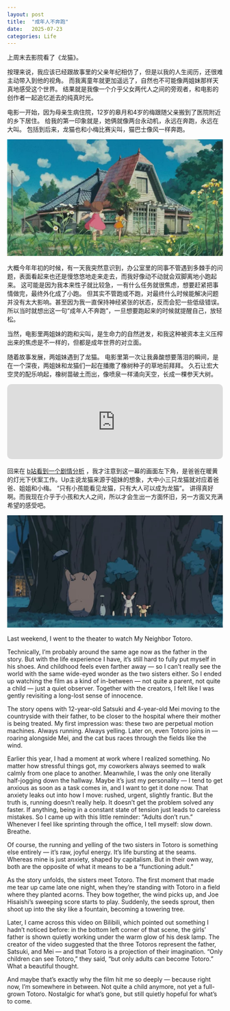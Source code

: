 ```yaml
---
layout: post
title:  "成年人不奔跑"
date:   2025-07-23
categories: Life
---
```


上周末去影院看了《龙猫》。

按理来说，我应该已经跟故事里的父亲年纪相仿了，但是以我的人生阅历，还很难主动带入到他的视角。
而我离童年就更加遥远了，自然也不可能像两姐妹那样天真地感受这个世界。
结果就是我像一个介乎父女两代人之间的旁观者，和电影的创作者一起追忆逝去的纯真时光。

电影一开始，因为母亲生病住院，12岁的皋月和4岁的梅跟随父亲搬到了医院附近的乡下居住。
给我的第一印象就是，她俩就像两台永动机，永远在奔跑，永远在大叫。
包括到后来，龙猫也和小梅比赛尖叫，猫巴士像风一样奔跑。

![pic](/image/jpg_4.jpg)

大概今年年初的时候，有一天我突然意识到，办公室里的同事不管遇到多棘手的问题，表面看起来也还是慢悠悠地走来走去，而我好像动不动就会双脚离地小跑起来。
这可能是因为我本来性子就比较急，一有什么任务就很焦虑，想要赶紧把事情做完，最终外化成了小跑。
但其实不管跑或不跑，对最终什么时候能解决问题并没有太大影响。甚至因为我一直保持神经紧张的状态，反而会犯一些低级错误。
所以当时就想出这一句“成年人不奔跑”，一旦想要跑起来的时候就提醒自己，放轻松。

当然，电影里两姐妹的跑和尖叫，是生命力的自然迸发，和我这种被资本主义压榨出来的焦虑是不一样的，但都是成年世界的对立面。

随着故事发展，两姐妹遇到了龙猫。
电影里第一次让我鼻酸想要落泪的瞬间，是在一个深夜，两姐妹和龙猫们一起在播撒了橡树种子的草地前拜拜。
久石让宏大空灵的配乐响起，橡树苗破土而出，像喷泉一样涌向天空，长成一棵参天大树。

<iframe allow="autoplay *; encrypted-media *; fullscreen *; clipboard-write" frameborder="0" height="175" style="width:100%;max-width:660px;overflow:hidden;border-radius:10px;" sandbox="allow-forms allow-popups allow-same-origin allow-scripts allow-storage-access-by-user-activation allow-top-navigation-by-user-activation" src="https://embed.music.apple.com/us/song/a-huge-tree-in-the-tsukamori-forest/882410534"></iframe>

回来在
<a href="https://www.bilibili.com/video/BV1eo4y1u748/?share_source=copy_web&vd_source=dadad115af05f07840832fa5034da512" target="_blank" rel="noopener noreferrer">b站看到一个剧情分析</a>
，我才注意到这一幕的画面左下角，是爸爸在暖黄的灯光下伏案工作。Up主说龙猫来源于姐妹的想象，大中小三只龙猫就对应着爸爸、姐姐和小梅。
“只有小孩能看见龙猫，只有大人可以成为龙猫”。
讲得真好啊。而我现在介乎于小孩和大人之间，所以才会生出一方面怀旧，另一方面又充满希望的感受吧。

![pic](/image/jpg_5.jpg)

Last weekend, I went to the theater to watch My Neighbor Totoro.

Technically, I’m probably around the same age now as the father in the story.
But with the life experience I have, it’s still hard to fully put myself in his shoes.
And childhood feels even farther away — so I can’t really see the world with the same wide-eyed wonder as the two sisters either.
So I ended up watching the film as a kind of in-between — not quite a parent, not quite a child — just a quiet observer.
Together with the creators, I felt like I was gently revisiting a long-lost sense of innocence.

The story opens with 12-year-old Satsuki and 4-year-old Mei moving to the countryside with their father, to be closer to the hospital where their mother is being treated.
My first impression was: these two are perpetual motion machines. Always running. Always yelling.
Later on, even Totoro joins in — roaring alongside Mei, and the cat bus races through the fields like the wind.

Earlier this year, I had a moment at work where I realized something.
No matter how stressful things got, my coworkers always seemed to walk calmly from one place to another.
Meanwhile, I was the only one literally half-jogging down the hallway.
Maybe it’s just my personality — I tend to get anxious as soon as a task comes in, and I want to get it done now. 
That anxiety leaks out into how I move: rushed, urgent, slightly frantic.
But the truth is, running doesn’t really help. It doesn’t get the problem solved any faster.
If anything, being in a constant state of tension just leads to careless mistakes.
So I came up with this little reminder: “Adults don’t run.”
Whenever I feel like sprinting through the office, I tell myself: slow down. Breathe.

Of course, the running and yelling of the two sisters in Totoro is something else entirely —
it’s raw, joyful energy. It’s life bursting at the seams.
Whereas mine is just anxiety, shaped by capitalism.
But in their own way, both are the opposite of what it means to be a “functioning adult.”

As the story unfolds, the sisters meet Totoro.
The first moment that made me tear up came late one night, when they’re standing with Totoro in a field where they planted acorns.
They bow together, the wind picks up, and Joe Hisaishi’s sweeping score starts to play.
Suddenly, the seeds sprout, then shoot up into the sky like a fountain, becoming a towering tree.

Later, I came across this video on Bilibili, which pointed out something I hadn’t noticed before:
in the bottom left corner of that scene, the girls’ father is shown quietly working under the warm glow of his desk lamp.
The creator of the video suggested that the three Totoros represent the father, Satsuki, and Mei —
and that Totoro is a projection of their imagination.
“Only children can see Totoro,” they said,
“but only adults can become Totoro.”
What a beautiful thought.

And maybe that’s exactly why the film hit me so deeply —
because right now, I’m somewhere in between.
Not quite a child anymore, not yet a full-grown Totoro.
Nostalgic for what’s gone, but still quietly hopeful for what’s to come.









